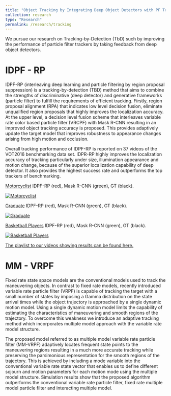 ```yaml
---
title: "Object Tracking by Integrating Deep Object Detectors with PF Trackers "
collection: research
type: "Research"
permalink: /research/tracking
---
```


We pursue our research on Tracking-by-Detection (TbD) such by improving the performance of particle filter trackers by taking feedback from deep object detectors. 


IDPF - RP
======

IDPF-RP (interleaving deep learning and particle filtering by region proposal suppression) is a tracking-by-detection (TBD) method that aims to combine the strengths of discriminative (deep detector) and generative frameworks (particle filter) to fulfill the requirements of efficient tracking. Firstly, region proposal alignment (RPA) that indicates low level decision fusion, eliminate unqualified region proposals that highly improves the localization accuracy. At the upper level, a decision level fusion scheme that interleaves variable rate color based particle filter (VRCPF) with Mask R-CNN resulting in an improved object tracking accuracy is proposed. This provides adaptively update the target model that improves robustness to appearance changes arising from high motion and occlusion.

 

Overall tracking performance of IDPF-RP is reported on 37 videos of the VOT2016 benchmarking data set.  IDPR-RP highly improves the localization accuracy of tracking particularly under size, illumination appearance and motion change, because of the superior localization capability of deep detector. It also provides the highest success rate and outperforms the top trackers of benchmarking.

[Motorcyclist](https://www.youtube.com/watch?v=dSP68YNG11k&t=0s&list=PLMzonaXew-57RYoqFr4-sGbkdnUkHnqg3&index=3) IDPF-RP (red), Mask R-CNN (green), GT (black).

[![Motorcyclist](road.gif)](https://www.youtube.com/watch?v=dSP68YNG11k&t=0s&list=PLMzonaXew-57RYoqFr4-sGbkdnUkHnqg3&index=3)

[Graduate](https://www.youtube.com/watch?v=Y749zJCZFH0&t=0s&list=PLMzonaXew-57RYoqFr4-sGbkdnUkHnqg3&index=21) IDPF-RP (red), Mask R-CNN (green), GT (black).

[![Graduate](graduate.gif)](https://www.youtube.com/watch?v=Y749zJCZFH0&t=0s&list=PLMzonaXew-57RYoqFr4-sGbkdnUkHnqg3&index=21)

[Basketball Players](https://www.youtube.com/watch?v=sRSnp5G7Gn8&list=PLMzonaXew-57RYoqFr4-sGbkdnUkHnqg3&index=29) IDPF-RP (red), Mask R-CNN (green), GT (black).

[![Basketball Players](basketball.gif)](https://www.youtube.com/watch?v=sRSnp5G7Gn8&list=PLMzonaXew-57RYoqFr4-sGbkdnUkHnqg3&index=29)

[The playlist to our videos showing results can be found here.](https://www.youtube.com/playlist?list=PLMzonaXew-57RYoqFr4-sGbkdnUkHnqg3 "Youtube Page")


MM - VRPF
======

Fixed rate state space models are the conventional models used to track the maneuvering objects.
In contrast to fixed rate models, recently introduced variable rate particle filter (VRPF) is capable
of tracking the target with a small number of states by imposing a Gamma distribution on the state
arrival times while the object trajectory is approached by a single dynamic motion model. Using a
single dynamic motion model limits the capability of estimating the characteristics of maneuvering
and smooth regions of the trajectory. To overcome this weakness we introduce an adaptive tracking
method which incorporates multiple model approach with the variable rate model structure.

The proposed model referred to as multiple model variable rate particle filter (MM-VRPF) adaptively locates frequent
state points to the maneuvering regions resulting in a much more accurate tracking while preserving the
parsimonious representation for the smooth regions of the trajectory. This is achieved by including a mode
variable into the conventional variable rate state vector that enables us to define different sojourn and
motion parameters for each motion mode using the multiple model structure. Simulation results show that the
proposed algorithm outperforms the conventional variable rate particle filter, fixed rate multiple model
particle filter and interacting multiple model.
